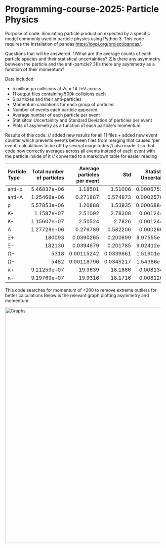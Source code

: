 # Programming-course-2025: Particle Physics
Purpose of code:
  Simulating particle production expected by a specific model commonly used in particle physics using Python 3.
  This code requires the installation of pandas https://pypi.org/project/pandas/.

Questions that will be answered:
  1)What are the average counts of each particle species and their statistical uncertainties?
  2)Is there any asymmetry between the particle and the anti-particle?
  3)Is there any asymmetry as a function of their momentum?

Data included:
  - 5 million pp collisions at √s = 14 TeV across
  - 11 output files containing 500k collisions each
  - 6 particles and their anti-particles
  - Momentum calulations for each group of particles
  - Number of events each particle appeared
  - Average number of each particle per event
  - Statisitcal Uncertainity and Standard Deviation of particles per event
  - Plots of asymmetry as a function of each particle's momentum 

    
Results of this code: 
// added new results for all 11 files + added new event counter which prevents events between files from merging that caused 'per event' calculations to be off by several magnitudes 
// also made it so that code now correctly averages across all events instead of each event with the particle inside of it
// converted to a markdown table for easier reading

| Particle Type   |   Total number of particles |   Average particles per event |        Std |   Statistical Uncertainty |
|:----------------|----------------------------:|------------------------------:|-----------:|--------------------------:|
| anti-p          |                 5.46837e+06 |                    1.18501    |  1.51006   |               0.000675317 |
| anti-Λ          |                 1.25466e+06 |                    0.271887   |  0.574873  |               0.000257091 |
| p               |                 5.57853e+06 |                    1.20888    |  1.53935   |               0.000688418 |
| Κ+              |                 1.1587e+07  |                    2.51092    |  2.78308   |               0.00124463  |
| Κ-              |                 1.15607e+07 |                    2.50524    |  2.7826    |               0.00124442  |
| Λ               |                 1.27728e+06 |                    0.276789   |  0.582206  |               0.00026037  |
| Ξ+              |            180093           |                    0.0390265  |  0.200699  |               8.97555e-05 |
| Ξ-              |            182130           |                    0.0394679  |  0.201785  |               9.02412e-05 |
| Ω+              |              5318           |                    0.00115242 |  0.0339661 |               1.51901e-05 |
| Ω-              |              5482           |                    0.00118796 |  0.0345217 |               1.54386e-05 |
| π+              |                 9.21259e+07 |                   19.9639     | 18.1886    |               0.00813417  |
| π-              |                 9.19769e+07 |                   19.9316     | 18.1716    |               0.00812659  |



This code searches for momentum of <200 to remove extreme outliers for better calculations
Below is the relevant graph plotting asymmetry and momentum

<img width="1536" height="760" alt="Graphs" src="https://github.com/user-attachments/assets/9c0fc014-2180-4107-884e-1eeff7d19b3a" />
